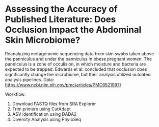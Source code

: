 # Assessing the Accuracy of Published Literature: Does Occlusion Impact the Abdominal Skin Microbiome?
Reanalyzing metagenomic sequencing data from skin swabs taken above the panniculus and under the panniculus in obese pregnant women. The panniculus is a zone of occulision, in which moisture and bacteria are expected to be trapped. Edwards et al. concluded that occlusion does significantly change the microbiome, but their analysis utilized outdated analysis pipelines. Data: https://www.ncbi.nlm.nih.gov/pmc/articles/PMC6521997/

Workflow:
1. Download FASTQ files from SRA Explorer
2. Trim primers using CutAdapt
3. ASV identification using DADA2
6. Diversity Analysis using PhyloSeq
